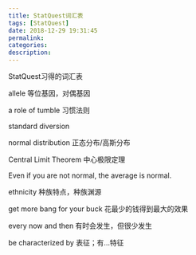 ```yaml
---
title: StatQuest词汇表
tags: [StatQuest]
date: 2018-12-29 19:31:45
permalink:
categories:
description:
---
```

<p class="description">StatQuest习得的词汇表</p>

<!-- more -->
allele 等位基因，对偶基因

a role of tumble 习惯法则

standard diversion

normal distribution 正态分布/高斯分布

Central Limit Theorem 中心极限定理

Even if you are not normal, the average is normal.

ethnicity 种族特点，种族渊源

get more bang for your buck 花最少的钱得到最大的效果

every now and then 有时会发生，但很少发生

be characterized by 表征；有...特征